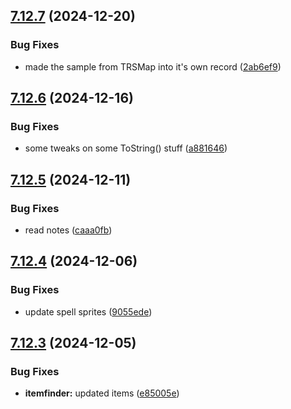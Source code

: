 ## [7.12.7](https://github.com/Torwent/SRL-T/compare/v7.12.6...v7.12.7) (2024-12-20)


### Bug Fixes

* made the sample from TRSMap into it's own record ([2ab6ef9](https://github.com/Torwent/SRL-T/commit/2ab6ef92e44b9f5caad8f49164f66ed08c5e17a1))



## [7.12.6](https://github.com/Torwent/SRL-T/compare/v7.12.5...v7.12.6) (2024-12-16)


### Bug Fixes

* some tweaks on some ToString() stuff ([a881646](https://github.com/Torwent/SRL-T/commit/a88164650d329c90707d24f2a363540cbe184430))



## [7.12.5](https://github.com/Torwent/SRL-T/compare/v7.12.4...v7.12.5) (2024-12-11)


### Bug Fixes

* read notes ([caaa0fb](https://github.com/Torwent/SRL-T/commit/caaa0fbacc4f02edc3edcbe13d28036dfbeb2cd7))



## [7.12.4](https://github.com/Torwent/SRL-T/compare/v7.12.3...v7.12.4) (2024-12-06)


### Bug Fixes

* update spell sprites ([9055ede](https://github.com/Torwent/SRL-T/commit/9055ede6a057679068055bcf4f6b4156d7542830))



## [7.12.3](https://github.com/Torwent/SRL-T/compare/v7.12.2...v7.12.3) (2024-12-05)


### Bug Fixes

* **itemfinder:** updated items ([e85005e](https://github.com/Torwent/SRL-T/commit/e85005e3d43ba60257a6d9a61601923ff29c4247))



